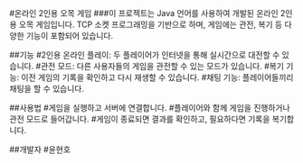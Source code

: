 #온라인 2인용 오목 게임
###이 프로젝트는 Java 언어를 사용하여 개발된 온라인 2인용 오목 게임입니다. TCP 소켓 프로그래밍을 기반으로 하며, 게임에는 관전, 복기 등 다양한 기능이 포함되어 있습니다.


##기능
#2인용 온라인 플레이: 두 플레이어가 인터넷을 통해 실시간으로 대전할 수 있습니다.
#관전 모드: 다른 사용자들의 게임을 관전할 수 있는 모드가 있습니다.
#복기 기능: 이전 게임의 기록을 확인하고 다시 재생할 수 있습니다.
#채팅 기능: 플레이어들끼리 채팅을 할 수 있습니다.

##사용법
#게임을 실행하고 서버에 연결합니다.
#플레이어와 함께 게임을 진행하거나 관전 모드로 들어갑니다.
#게임이 종료되면 결과를 확인하고, 필요하다면 기록을 복기합니다.

##개발자
#윤현호
